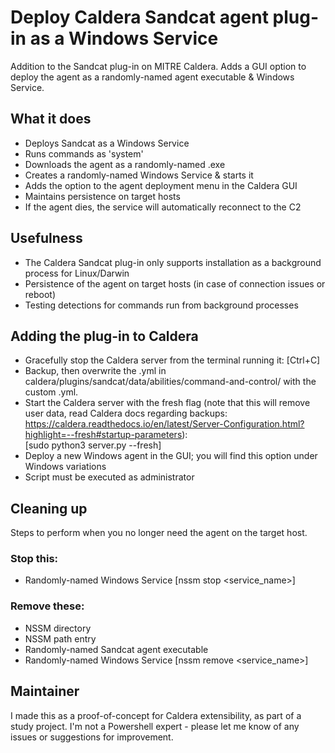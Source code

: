 # Deploy Caldera Sandcat agent plug-in as a Windows Service

Addition to the Sandcat plug-in on MITRE Caldera. Adds a GUI option to deploy the agent as a randomly-named agent executable & Windows Service.

## What it does
- Deploys Sandcat as a Windows Service
- Runs commands as 'system'
- Downloads the agent as a randomly-named .exe
- Creates a randomly-named Windows Service & starts it
- Adds the option to the agent deployment menu in the Caldera GUI
- Maintains persistence on target hosts
- If the agent dies, the service will automatically reconnect to the C2

## Usefulness
- The Caldera Sandcat plug-in only supports installation as a background process for Linux/Darwin
- Persistence of the agent on target hosts (in case of connection issues or reboot)
- Testing detections for commands run from background processes

## Adding the plug-in to Caldera
- Gracefully stop the Caldera server from the terminal running it: 
  [Ctrl+C]
- Backup, then overwrite the .yml in caldera/plugins/sandcat/data/abilities/command-and-control/ with the custom .yml.
- Start the Caldera server with the fresh flag (note that this will remove user data, read Caldera docs regarding backups: https://caldera.readthedocs.io/en/latest/Server-Configuration.html?highlight=--fresh#startup-parameters):  
  [sudo python3 server.py --fresh]
- Deploy a new Windows agent in the GUI; you will find this option under Windows variations
- Script must be executed as administrator 

## Cleaning up
Steps to perform when you no longer need the agent on the target host.
### Stop this:
- Randomly-named Windows Service [nssm stop <service_name>]
### Remove these:
- NSSM directory
- NSSM path entry
- Randomly-named Sandcat agent executable
- Randomly-named Windows Service [nssm remove <service_name>]

## Maintainer
I made this as a proof-of-concept for Caldera extensibility, as part of a study project. I'm not a Powershell expert - please let me know of any issues or suggestions for improvement.
  
